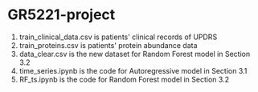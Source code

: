 # GR5221-project
1. train_clinical_data.csv is patients' clinical records of UPDRS
2. train_proteins.csv is patients' protein abundance data
3. data_clear.csv is the new dataset for Random Forest model in Section 3.2
4. time_series.ipynb is the code for Autoregressive model in Section 3.1
5. RF_ts.ipynb is the code for Random Forest model in Section 3.2
